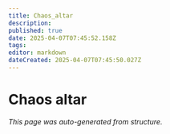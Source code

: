 ```yaml
---
title: Chaos_altar
description: 
published: true
date: 2025-04-07T07:45:52.158Z
tags: 
editor: markdown
dateCreated: 2025-04-07T07:45:50.027Z
---
```


# Chaos altar

*This page was auto-generated from structure.*